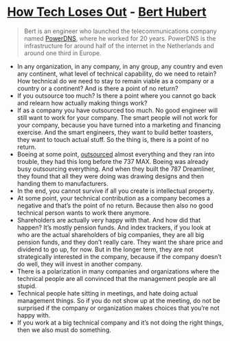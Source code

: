 # [How Tech Loses Out](https://www.youtube.com/watch?v=PQccNdwm8Tw) - [Bert Hubert](https://twitter.com/PowerDNS_Bert/)

> Bert is an engineer who launched the telecommunications company named [PowerDNS](https://www.powerdns.com/), where he worked for 20 years. PowerDNS is the infrastructure for around half of the internet in the Netherlands and around one third in Europe.
- In any organization, in any company, in any group, any country and even any continent, what level of technical capability, do we need to retain? How technical do we need to stay to remain viable as a company or a country or a continent? And is there a point of no return?
- If you outsource too much? Is there a point where you cannot go back and relearn how actually making things work?
- If as a company you have outsourced too much. No good engineer will still want to work for your company. The smart people will not work for your company, because you have turned into a marketing and financing exercise. And the smart engineers, they want to build better toasters, they want to touch actual stuff. So the thing is, there is a point of no return.
- Boeing at some point, [outsourced](https://s3.amazonaws.com/s3.documentcloud.org/documents/69746/hart-smith-on-outsourcing.pdf) almost everything and they ran into trouble, they had this long before the 737 MAX. Boeing was already busy outsourcing everything. And when they built the 787 Dreamliner, they found that all they were doing was drawing designs and then handing them to manufacturers.
- In the end, you cannot survive if all you create is intellectual property.
- At some point, your technical contribution as a company becomes a negative and that’s the point of no return. Because then also no good technical person wants to work there anymore.
- Shareholders are actually very happy with that. And how did that happen? It’s mostly pension funds. And index trackers, if you look at who are the actual shareholders of big companies, they are all big pension funds, and they don’t really care. They want the share price and dividend to go up, for now. But in the longer term, they are not strategically interested in the company, because if the company doesn’t do well, they will invest in another company.
- There is a polarization in many companies and organizations where the technical people are all convinced that the management people are all stupid.
- Technical people hate sitting in meetings, and hate doing actual management things. So if you do not show up at the meeting, do not be surprised if the company or organization makes choices that you’re not happy with. 
- If you work at a big technical company and it’s not doing the right things, then we also must do something.
